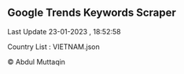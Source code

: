 

## Google Trends Keywords Scraper 
 
Last Update 23-01-2023 , 18:52:58

Country List :
VIETNAM.json



© Abdul Muttaqin 
